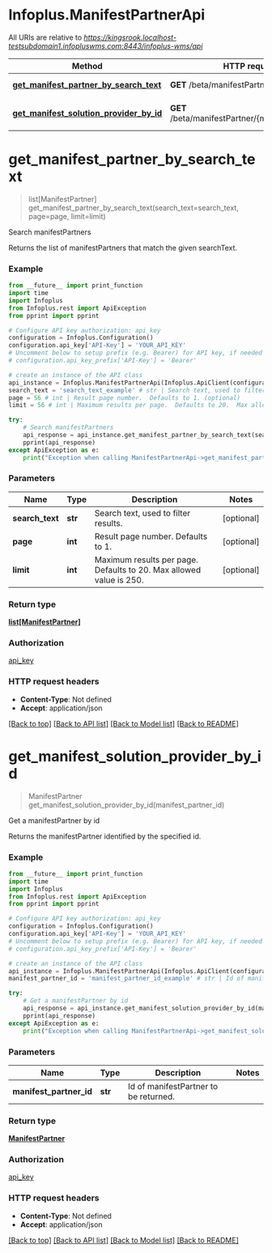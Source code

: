 # Infoplus.ManifestPartnerApi

All URIs are relative to *https://kingsrook.localhost-testsubdomain1.infopluswms.com:8443/infoplus-wms/api*

Method | HTTP request | Description
------------- | ------------- | -------------
[**get_manifest_partner_by_search_text**](ManifestPartnerApi.md#get_manifest_partner_by_search_text) | **GET** /beta/manifestPartner/search | Search manifestPartners
[**get_manifest_solution_provider_by_id**](ManifestPartnerApi.md#get_manifest_solution_provider_by_id) | **GET** /beta/manifestPartner/{manifestPartnerId} | Get a manifestPartner by id


# **get_manifest_partner_by_search_text**
> list[ManifestPartner] get_manifest_partner_by_search_text(search_text=search_text, page=page, limit=limit)

Search manifestPartners

Returns the list of manifestPartners that match the given searchText.

### Example
```python
from __future__ import print_function
import time
import Infoplus
from Infoplus.rest import ApiException
from pprint import pprint

# Configure API key authorization: api_key
configuration = Infoplus.Configuration()
configuration.api_key['API-Key'] = 'YOUR_API_KEY'
# Uncomment below to setup prefix (e.g. Bearer) for API key, if needed
# configuration.api_key_prefix['API-Key'] = 'Bearer'

# create an instance of the API class
api_instance = Infoplus.ManifestPartnerApi(Infoplus.ApiClient(configuration))
search_text = 'search_text_example' # str | Search text, used to filter results. (optional)
page = 56 # int | Result page number.  Defaults to 1. (optional)
limit = 56 # int | Maximum results per page.  Defaults to 20.  Max allowed value is 250. (optional)

try:
    # Search manifestPartners
    api_response = api_instance.get_manifest_partner_by_search_text(search_text=search_text, page=page, limit=limit)
    pprint(api_response)
except ApiException as e:
    print("Exception when calling ManifestPartnerApi->get_manifest_partner_by_search_text: %s\n" % e)
```

### Parameters

Name | Type | Description  | Notes
------------- | ------------- | ------------- | -------------
 **search_text** | **str**| Search text, used to filter results. | [optional] 
 **page** | **int**| Result page number.  Defaults to 1. | [optional] 
 **limit** | **int**| Maximum results per page.  Defaults to 20.  Max allowed value is 250. | [optional] 

### Return type

[**list[ManifestPartner]**](ManifestPartner.md)

### Authorization

[api_key](../README.md#api_key)

### HTTP request headers

 - **Content-Type**: Not defined
 - **Accept**: application/json

[[Back to top]](#) [[Back to API list]](../README.md#documentation-for-api-endpoints) [[Back to Model list]](../README.md#documentation-for-models) [[Back to README]](../README.md)

# **get_manifest_solution_provider_by_id**
> ManifestPartner get_manifest_solution_provider_by_id(manifest_partner_id)

Get a manifestPartner by id

Returns the manifestPartner identified by the specified id.

### Example
```python
from __future__ import print_function
import time
import Infoplus
from Infoplus.rest import ApiException
from pprint import pprint

# Configure API key authorization: api_key
configuration = Infoplus.Configuration()
configuration.api_key['API-Key'] = 'YOUR_API_KEY'
# Uncomment below to setup prefix (e.g. Bearer) for API key, if needed
# configuration.api_key_prefix['API-Key'] = 'Bearer'

# create an instance of the API class
api_instance = Infoplus.ManifestPartnerApi(Infoplus.ApiClient(configuration))
manifest_partner_id = 'manifest_partner_id_example' # str | Id of manifestPartner to be returned.

try:
    # Get a manifestPartner by id
    api_response = api_instance.get_manifest_solution_provider_by_id(manifest_partner_id)
    pprint(api_response)
except ApiException as e:
    print("Exception when calling ManifestPartnerApi->get_manifest_solution_provider_by_id: %s\n" % e)
```

### Parameters

Name | Type | Description  | Notes
------------- | ------------- | ------------- | -------------
 **manifest_partner_id** | **str**| Id of manifestPartner to be returned. | 

### Return type

[**ManifestPartner**](ManifestPartner.md)

### Authorization

[api_key](../README.md#api_key)

### HTTP request headers

 - **Content-Type**: Not defined
 - **Accept**: application/json

[[Back to top]](#) [[Back to API list]](../README.md#documentation-for-api-endpoints) [[Back to Model list]](../README.md#documentation-for-models) [[Back to README]](../README.md)

